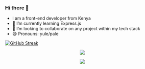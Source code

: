 ### Hi there 👋

<!--
**tinegaCollins/tinegaCollins** is a ✨ _special_ ✨ repository because its `README.md` (this file) appears on your GitHub profile.-->

- I am a front-end developer from Kenya
- 🌱 I’m currently learning Express.js
- 👯 I’m looking to collaborate on any project within my tech stack
- 😄 Pronouns: yule/pale

[![GitHub Streak](https://github-readme-streak-stats.herokuapp.com/?user=tinegaCollins)](https://git.io/streak-stats)


<!-- [![github-readme-twitter](https://github-readme-twitter.gazf.vercel.app/api?id=_tinega)](https://github.com/gazf/github-readme-twitter) -->


<p align="center">
    <img src="https://github-readme-stats.vercel.app/api/top-langs/?username=tinegaCollins&layout=compact&bg_color=#fffffftitle_color=9400D3&text_color=00CED1" />
</p>
<p align="center">
    <img src="https://github-readme-stats.vercel.app/api?username=tinegaCollins&show_icons=true&title_color=9400D3&icon_color=79ff97&text_color=00CED1&bg_color=000080" />
 </p>

